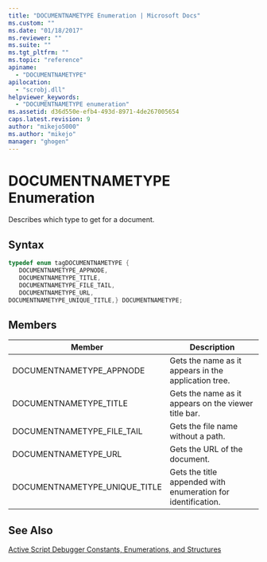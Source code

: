 ```yaml
---
title: "DOCUMENTNAMETYPE Enumeration | Microsoft Docs"
ms.custom: ""
ms.date: "01/18/2017"
ms.reviewer: ""
ms.suite: ""
ms.tgt_pltfrm: ""
ms.topic: "reference"
apiname:
  - "DOCUMENTNAMETYPE"
apilocation:
  - "scrobj.dll"
helpviewer_keywords:
  - "DOCUMENTNAMETYPE enumeration"
ms.assetid: d36d550e-efb4-493d-8971-4de267005654
caps.latest.revision: 9
author: "mikejo5000"
ms.author: "mikejo"
manager: "ghogen"
---
```

# DOCUMENTNAMETYPE Enumeration
Describes which type to get for a document.

## Syntax

```cpp
typedef enum tagDOCUMENTNAMETYPE {
   DOCUMENTNAMETYPE_APPNODE,
   DOCUMENTNAMETYPE_TITLE,
   DOCUMENTNAMETYPE_FILE_TAIL,
   DOCUMENTNAMETYPE_URL,
DOCUMENTNAMETYPE_UNIQUE_TITLE,} DOCUMENTNAMETYPE;
```

## Members

|Member|Description|
|------------|-----------------|
|DOCUMENTNAMETYPE_APPNODE|Gets the name as it appears in the application tree.|
|DOCUMENTNAMETYPE_TITLE|Gets the name as it appears on the viewer title bar.|
|DOCUMENTNAMETYPE_FILE_TAIL|Gets the file name without a path.|
|DOCUMENTNAMETYPE_URL|Gets the URL of the document.|
|DOCUMENTNAMETYPE_UNIQUE_TITLE|Gets the title appended with enumeration for identification.|

## See Also
 [Active Script Debugger Constants, Enumerations, and Structures](../../winscript/reference/active-script-debugger-constants-enumerations-and-structures.md)